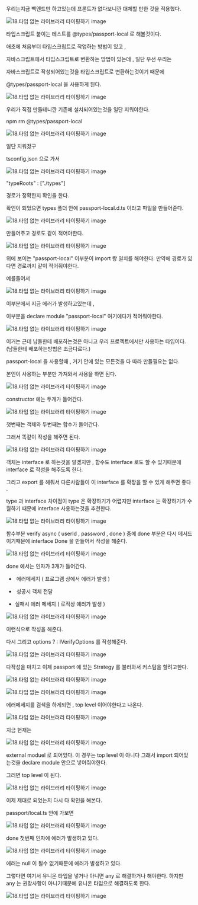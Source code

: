 우리는지금 백엔드만 하고있는데 프론트가 없다보니깐 대체할 만한 것을 적용했다.

![18.타입 없는 라이브러리 타이핑하기 image](https://slid-capture.s3.ap-northeast-2.amazonaws.com/public/capture_images/d95257d064f5425f87f88b04c79f91ae/06abcb80-7879-456f-93d5-b321818b4914.png)


타입스크립트 붙이는 테스트를 @types/passport-local 로 해볼것이다.


애초에 처음부터 타입스크립트로 작업하는 방법이 있고 ,


자바스크립트에서 타입스크립트로 변환하는 방법이 있는데 , 일단 우선 우리는


자바스크립트로 작성되어있는것을 타입스크립트로 변환하는것이기 때문에


@types/passport-local 을 사용하게 된다.

![18.타입 없는 라이브러리 타이핑하기 image](https://slid-capture.s3.ap-northeast-2.amazonaws.com/public/capture_images/d95257d064f5425f87f88b04c79f91ae/3d721d06-57aa-44f4-8bf4-91f0d3fbaf16.png)


우리가 직접 만들테니깐 기존에 설치되어있는것을 일단 지워야한다.


npm rm @types/passport-local

![18.타입 없는 라이브러리 타이핑하기 image](https://slid-capture.s3.ap-northeast-2.amazonaws.com/public/capture_images/d95257d064f5425f87f88b04c79f91ae/ea83f105-b35b-4093-afd0-6aae9201de3b.png)


일단 지워졌구


tsconfig.json 으로 가서

![18.타입 없는 라이브러리 타이핑하기 image](https://slid-capture.s3.ap-northeast-2.amazonaws.com/public/capture_images/d95257d064f5425f87f88b04c79f91ae/0d8671c4-fbb4-4a76-853f-c5664ba16c7d.png)


"typeRoots" : \["./types"\]


경로가 정확한지 확인을 한다.


확인이 되었으면 types 폴더 안에 passport-local.d.ts 이라고 파일을 만들어준다.

![18.타입 없는 라이브러리 타이핑하기 image](https://slid-capture.s3.ap-northeast-2.amazonaws.com/public/capture_images/d95257d064f5425f87f88b04c79f91ae/9ac3f729-fe0e-4185-bd60-988a715019b7.png)


만들어주고 경로도 같이 적어야한다.



![18.타입 없는 라이브러리 타이핑하기 image](https://slid-capture.s3.ap-northeast-2.amazonaws.com/public/capture_images/d95257d064f5425f87f88b04c79f91ae/d20620c1-b3e9-4e2a-ae96-8e0be5a208ae.png)


위에 보이는 "passport-local" 이부분이 import 랑 일치를 해야한다.
만약에 경로가 있다면 경로까지 같이 적어줘야한다.

예를들어서

![18.타입 없는 라이브러리 타이핑하기 image](https://slid-capture.s3.ap-northeast-2.amazonaws.com/public/capture_images/d95257d064f5425f87f88b04c79f91ae/b485c29a-f4c3-4b8d-b4c1-7c9b72422aed.png)


이부분에서 지금 에러가 발생하고있는데 ,


이부분을 declare module "passport-local" 여기에다가 적어줘야한다.

![18.타입 없는 라이브러리 타이핑하기 image](https://slid-capture.s3.ap-northeast-2.amazonaws.com/public/capture_images/d95257d064f5425f87f88b04c79f91ae/8dc77566-a3a3-4b81-beb5-e9ed9f16c03f.png)


이거는 근데 남들한테 배포하는것은 아니고 우리 프로젝트에서만 사용하는 타입이다.
(남들한테 배포하는방법은 조금다르다.)


passport-local 을 사용할때 , 거기 안에 있는 모든것을 다 따라 만들필요는 없다.


본인이 사용하는 부분만 가져와서 사용을 하면 된다.

![18.타입 없는 라이브러리 타이핑하기 image](https://slid-capture.s3.ap-northeast-2.amazonaws.com/public/capture_images/d95257d064f5425f87f88b04c79f91ae/1da149af-9dd1-4922-a3b4-84143db89fff.png)


constructor 에는 두개가 들어간다.

![18.타입 없는 라이브러리 타이핑하기 image](https://slid-capture.s3.ap-northeast-2.amazonaws.com/public/capture_images/d95257d064f5425f87f88b04c79f91ae/8a304408-09ea-482f-b7c8-6aefbb959841.png)

첫번째는 객체와 두번째는 함수가 들어간다.

그래서 똑같이 작성을 해주면 된다.

![18.타입 없는 라이브러리 타이핑하기 image](https://slid-capture.s3.ap-northeast-2.amazonaws.com/public/capture_images/d95257d064f5425f87f88b04c79f91ae/f7f3ce67-d981-4408-9ad2-0e637af3f2f1.png)


객체는 interface 로 하는것을 알겠지만 , 함수도 interface 로도 할 수 있기때문에 interface 로 작성을 해주도록 한다.

그리고 export 를 해줘서 다른사람들이 이 interface 를 확장을 할 수 있게 해주면 좋다 .

type 과 interface 차이점이 type 은 확장하기가 어렵지만 interface 는 확장하기가 수월하기 때문에 interface 사용하는것을 추천한다.

![18.타입 없는 라이브러리 타이핑하기 image](https://slid-capture.s3.ap-northeast-2.amazonaws.com/public/capture_images/d95257d064f5425f87f88b04c79f91ae/60a9f834-47e8-473a-a8ae-91a985d7ad72.png)


함수부분 verify async ( userId , password , done ) 중에 done 부분은 다시 메서드이기때문에 interface Done 을 만들어서 작성을 해준다.

![18.타입 없는 라이브러리 타이핑하기 image](https://slid-capture.s3.ap-northeast-2.amazonaws.com/public/image_upload/d95257d064f5425f87f88b04c79f91ae/326d8027-3ea2-4db0-9733-492415456e94.png)


done 에서는 인자가 3개가 들어간다.

  -  에러메세지 ( 프로그램 상에서 에러가 발생 )

  -  성공시 객체 전달

  - 실패시 에러 메세지 ( 로직상 에러가 발생 )

![18.타입 없는 라이브러리 타이핑하기 image](https://slid-capture.s3.ap-northeast-2.amazonaws.com/public/capture_images/d95257d064f5425f87f88b04c79f91ae/8500349e-ee35-4101-b305-81d96e82116e.png)


이런식으로 작성을 해준다.


다시 그리고 options ? : IVerifyOptions 를 작성해준다.

![18.타입 없는 라이브러리 타이핑하기 image](https://slid-capture.s3.ap-northeast-2.amazonaws.com/public/capture_images/d95257d064f5425f87f88b04c79f91ae/b2b4a2f2-a6cf-4423-92de-8261c0f31405.png)





다작성을 마치고 이제 passport 에 있는 Strategy 를 불러와서 커스텀을 할려고한다.

![18.타입 없는 라이브러리 타이핑하기 image](https://slid-capture.s3.ap-northeast-2.amazonaws.com/public/capture_images/d95257d064f5425f87f88b04c79f91ae/0ba259bc-8b89-430d-abb6-21d9a397439b.png)

![18.타입 없는 라이브러리 타이핑하기 image](https://slid-capture.s3.ap-northeast-2.amazonaws.com/public/capture_images/d95257d064f5425f87f88b04c79f91ae/ee5a4053-b8c2-4f2e-8ed1-dd66d1eaf3ce.png)





에러메세지를 검색을 하게되면 , top level 이어야한다고 나온다.

![18.타입 없는 라이브러리 타이핑하기 image](https://slid-capture.s3.ap-northeast-2.amazonaws.com/public/image_upload/d95257d064f5425f87f88b04c79f91ae/c7db973f-baae-46c9-8093-58a2aa82b355.png)


지금 현재는

![18.타입 없는 라이브러리 타이핑하기 image](https://slid-capture.s3.ap-northeast-2.amazonaws.com/public/capture_images/d95257d064f5425f87f88b04c79f91ae/f2d96b50-6fc8-4031-b87d-3a2ddf6c5ace.png)


external moduel 로 되어있다. 이 경우는 top level 이 아니다 그래서 import 되어있는것을 declare module 안으로 넣어줘야한다.


그러면 top level 이 된다.

![18.타입 없는 라이브러리 타이핑하기 image](https://slid-capture.s3.ap-northeast-2.amazonaws.com/public/capture_images/d95257d064f5425f87f88b04c79f91ae/15c2e9d3-a73d-4fc0-bbbd-2ad59866d5c1.png)


이제 제대로 되었는지 다시 다 확인을 해본다.


passport/local.ts 안에 가보면

![18.타입 없는 라이브러리 타이핑하기 image](https://slid-capture.s3.ap-northeast-2.amazonaws.com/public/capture_images/d95257d064f5425f87f88b04c79f91ae/9ed607af-68bc-4305-89ad-f700ca671383.png)


done 첫번째 인자에 에러가 발생하고 있다.

![18.타입 없는 라이브러리 타이핑하기 image](https://slid-capture.s3.ap-northeast-2.amazonaws.com/public/capture_images/d95257d064f5425f87f88b04c79f91ae/d32bc1cd-30ea-4fb8-bf47-a1e0a61b3125.png)


에러는 null 이 될수 없기때문에 에러가 발생하고 있다.


그렇다면 여기서 유니온 타입을 넣거나 아니면 any 로 해결하거나 해야한다. 하지만 any 는 권장사항이 아니기때문에 유니온 타입으로 해결하도록 한다.

![18.타입 없는 라이브러리 타이핑하기 image](https://slid-capture.s3.ap-northeast-2.amazonaws.com/public/capture_images/d95257d064f5425f87f88b04c79f91ae/5226abaa-c222-4ef5-8645-20819c71680d.png)

